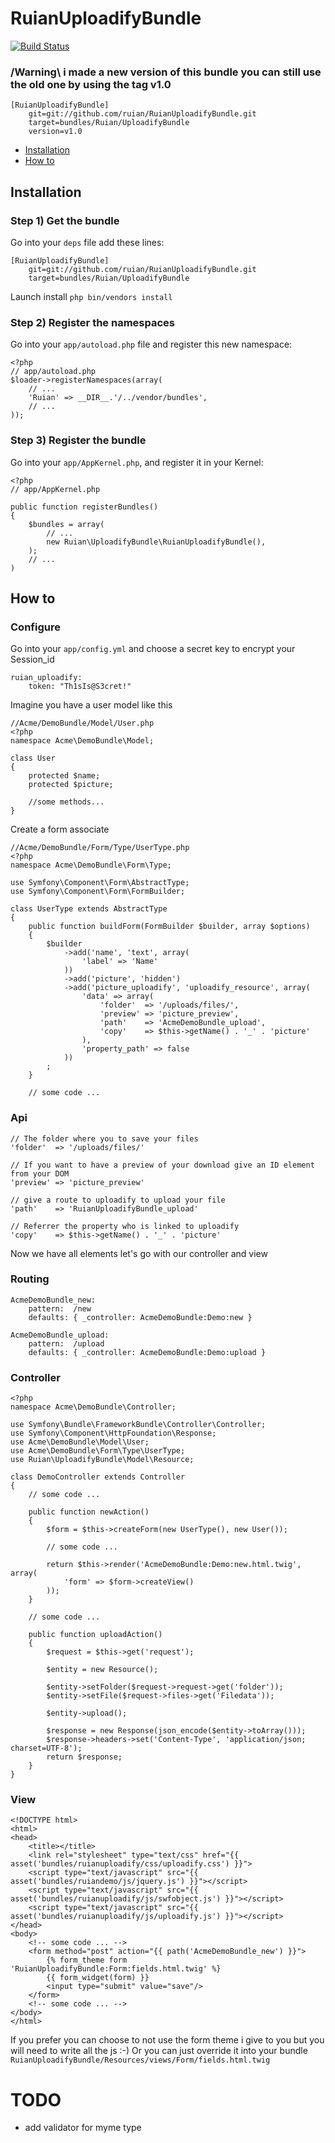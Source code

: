 RuianUploadifyBundle
===================

[![Build Status](https://secure.travis-ci.org/ruian/RuianUploadifyBundle.png)](http://travis-ci.org/ruian/RuianUploadifyBundle)

### /Warning\ i made a new version of this bundle you can still use the old one by using the tag v1.0
    [RuianUploadifyBundle]
        git=git://github.com/ruian/RuianUploadifyBundle.git
        target=bundles/Ruian/UploadifyBundle
        version=v1.0

* [Installation](#installation)
* [How to](#example)

<a name="installation"></a>

## Installation

### Step 1) Get the bundle

Go into your `deps` file add these lines:

    [RuianUploadifyBundle]
        git=git://github.com/ruian/RuianUploadifyBundle.git
        target=bundles/Ruian/UploadifyBundle

Launch install `php bin/vendors install`

### Step 2) Register the namespaces

Go into your `app/autoload.php` file and register this new namespace:

    <?php
    // app/autoload.php
    $loader->registerNamespaces(array(
        // ...
        'Ruian' => __DIR__.'/../vendor/bundles',
        // ...
    ));

### Step 3) Register the bundle

Go into your `app/AppKernel.php`, and register it in your Kernel:

    <?php
    // app/AppKernel.php

    public function registerBundles()
    {
        $bundles = array(
            // ...
            new Ruian\UploadifyBundle\RuianUploadifyBundle(),
        );
        // ...
    )

<a name="example"></a>

## How to

### Configure

Go into your `app/config.yml` and choose a secret key to encrypt your Session_id

    ruian_uploadify:
        token: "Th1sIs@S3cret!"

Imagine you have a user model like this

    //Acme/DemoBundle/Model/User.php
    <?php
    namespace Acme\DemoBundle\Model;

    class User
    {
        protected $name;
        protected $picture;

        //some methods...
    }

Create a form associate

    //Acme/DemoBundle/Form/Type/UserType.php
    <?php
    namespace Acme\DemoBundle\Form\Type;

    use Symfony\Component\Form\AbstractType;
    use Symfony\Component\Form\FormBuilder;

    class UserType extends AbstractType
    {
        public function buildForm(FormBuilder $builder, array $options)
        {
            $builder
                ->add('name', 'text', array(
                    'label' => 'Name'
                ))
                ->add('picture', 'hidden')
                ->add('picture_uploadify', 'uploadify_resource', array(
                    'data' => array(
                        'folder'  => '/uploads/files/',
                        'preview' => 'picture_preview',
                        'path'    => 'AcmeDemoBundle_upload',
                        'copy'    => $this->getName() . '_' . 'picture'
                    ),
                    'property_path' => false
                ))
            ;
        }

        // some code ...

### Api

    // The folder where you to save your files
    'folder'  => '/uploads/files/'
    
    // If you want to have a preview of your download give an ID element from your DOM
    'preview' => 'picture_preview'

    // give a route to uploadify to upload your file
    'path'    => 'RuianUploadifyBundle_upload'

    // Referrer the property who is linked to uploadify
    'copy'    => $this->getName() . '_' . 'picture'

Now we have all elements let's go with our controller and view

### Routing

    AcmeDemoBundle_new:
        pattern:  /new
        defaults: { _controller: AcmeDemoBundle:Demo:new }

    AcmeDemoBundle_upload:
        pattern:  /upload
        defaults: { _controller: AcmeDemoBundle:Demo:upload }


### Controller

    <?php
    namespace Acme\DemoBundle\Controller;

    use Symfony\Bundle\FrameworkBundle\Controller\Controller;
    use Symfony\Component\HttpFoundation\Response;
    use Acme\DemoBundle\Model\User;
    use Acme\DemoBundle\Form\Type\UserType;
    use Ruian\UploadifyBundle\Model\Resource;

    class DemoController extends Controller
    {
        // some code ...

        public function newAction()
        {
            $form = $this->createForm(new UserType(), new User());
            
            // some code ...

            return $this->render('AcmeDemoBundle:Demo:new.html.twig', array(
                'form' => $form->createView()
            ));
        }

        // some code ...

        public function uploadAction()
        {
            $request = $this->get('request');

            $entity = new Resource();

            $entity->setFolder($request->request->get('folder'));
            $entity->setFile($request->files->get('Filedata'));

            $entity->upload();

            $response = new Response(json_encode($entity->toArray()));
            $response->headers->set('Content-Type', 'application/json; charset=UTF-8');
            return $response;
        }
    }

### View

    <!DOCTYPE html>
    <html>
    <head>
        <title></title>
        <link rel="stylesheet" type="text/css" href="{{ asset('bundles/ruianuploadify/css/uploadify.css') }}">
        <script type="text/javascript" src="{{ asset('bundles/ruiandemo/js/jquery.js') }}"></script>
        <script type="text/javascript" src="{{ asset('bundles/ruianuploadify/js/swfobject.js') }}"></script>
        <script type="text/javascript" src="{{ asset('bundles/ruianuploadify/js/uploadify.js') }}"></script>
    </head>
    <body>
        <!-- some code ... -->
        <form method="post" action="{{ path('AcmeDemoBundle_new') }}">
            {% form_theme form 'RuianUploadifyBundle:Form:fields.html.twig' %}
            {{ form_widget(form) }}
            <input type="submit" value="save"/>
        </form>
        <!-- some code ... -->
    </body>
    </html>

If you prefer you can choose to not use the form theme i give to you but you will need to write all the js :-)
Or you can just override it into your bundle `RuianUploadifyBundle/Resources/views/Form/fields.html.twig`

# TODO

- add validator for myme type